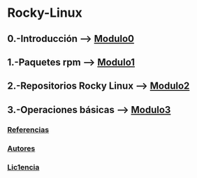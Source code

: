 # Rocky-Linux

## 0.-Introducción --> [Modulo0](md/modulo0.md)
## 1.-Paquetes rpm --> [Modulo1](md/modulo1.md)
## 2.-Repositorios Rocky Linux --> [Modulo2](md/modulo2.md)
## 3.-Operaciones básicas --> [Modulo3](md/modulo3.md)

### [Referencias](md/referencias.md)
### [Autores](md/autores.md)
### [Lic1encia](md/licencia.md)
